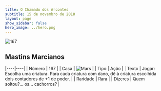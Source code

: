 ```yaml
---
title: O Chamado dos Arcontes
subtitle: 15 de novembro de 2018
layout: page
show_sidebar: false
hero_image: ../hero.png
---
```


![167](https://cdn.keyforgegame.com/media/card_front/pt/341_167_3M79PQ4XJ4W2_pt.png)

## Mastins Marcianos

|----|----|
| Número | 167 |
| Casa | ![Mars](https://archonarcana.com/images/thumb/d/de/Mars.png/22px-Mars.png "Marte") |
| Tipo | Ação |
| Texto | Jogar: Escolha uma criatura. Para cada criatura com dano, dê à criatura escolhida dois contadores de +1 de poder. |
| Raridade | Rara |
| Dizeres | Quem soltou?… os… cachorros? |
